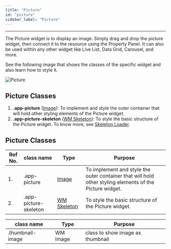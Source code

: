 ```yaml
---
title: "Picture"
id: "picture"
sidebar_label: "Picture"
---
```

---

The Picture widget is to display an image. Simply drag and drop the picture widget, then connect it to the resource using the Property Panel. It can also be used within any other widget like Live List, Data Grid, Carousel, and more.

See the following image that shows the classes of the specific widget and also learn how to style it.

![Picture](/learn/assets/react-native-styles/picture.png)

## Picture Classes

1. **.app-picture** ([Image](/learn/react-native/widgets/image)): To implement and style the outer container that will hold other styling elements of the Picture widget.
2. **.app-picture-skeleton** ([WM Skeleton](/learn/react-native/widgets/basic/skeleton)): To style the basic structure of the Picture widget. To know more, see [Skeleton Loader](/learn/react-native/app-loader#skeleton-loader).

## Picture Classes

| Ref No. | class name  | Type | Purpose |
| ---- |-----------|---------|---------|
| 1. |.app-picture|[Image](/learn/react-native/widgets/image) |To implement and style the outer container that will hold other styling elements of the Picture widget.|
| 2. |.app-picture-skeleton| [WM Skeleton](/learn/react-native/widgets/basic/skeleton) | To style the basic structure of the Picture widget.|

| class name | Type | Purpose |
|-----------|---------|---------|
|.thumbnail-image|WM Image| class to show image as thumbnail|
